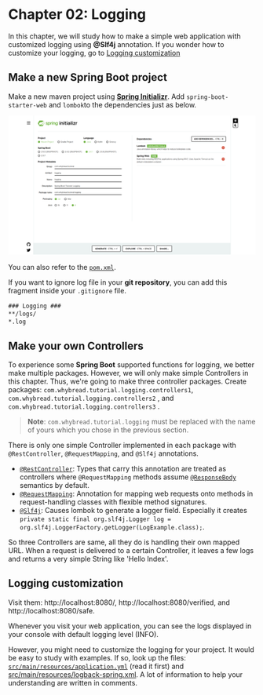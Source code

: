 # Chapter 02: Logging

In this chapter, we will study how to make a simple web application with customized logging using **@Slf4j** annotation. If you wonder how to customize your logging, go to [Logging customization](#logging-customization)

## Make a new Spring Boot project

Make a new maven project using [**Spring Initializr**](https://start.spring.io/). Add `spring-boot-starter-web` and `lombok`to the dependencies just as below.

![image01](./image01.png)

You can also refer to the [`pom.xml`](https://github.com/whybread/spring-boot-tutorial/blob/main/logging/pom.xml).

If you want to ignore log file in your **git repository**, you can add this fragment inside your `.gitignore` file.

	### Logging ###
	**/logs/
	*.log

## Make your own Controllers
To experience some **Spring Boot** supported functions for logging, we better make multiple packages. However, we will only make simple Controllers in this chapter. Thus, we're going to make three controller packages.
Create packages: `com.whybread.tutorial.logging.controllers1`, `com.whybread.tutorial.logging.controllers2` , and `com.whybread.tutorial.logging.controllers3` .
> **Note**: `com.whybread.tutorial.logging` must be replaced with the name of yours which you chose in the previous section.

There is only one simple Controller implemented in each package with `@RestController`, `@RequestMapping`, and `@Slf4j` annotations. 

- [`@RestController`](https://docs.spring.io/spring-framework/docs/current/javadoc-api/org/springframework/web/bind/annotation/RestController.html): Types that carry this annotation are treated as controllers where `@RequestMapping` methods assume [`@ResponseBody`](https://docs.spring.io/spring-framework/docs/current/javadoc-api/org/springframework/web/bind/annotation/ResponseBody.html "annotation in org.springframework.web.bind.annotation") semantics by default.
- [`@RequestMapping`](https://docs.spring.io/spring-framework/docs/current/javadoc-api/org/springframework/web/bind/annotation/RequestMapping.html): Annotation for mapping web requests onto methods in request-handling classes with flexible method signatures.
- [`@Slf4j`](https://projectlombok.org/api/lombok/extern/slf4j/Slf4j.html): Causes lombok to generate a logger field. Especially it creates `private static final org.slf4j.Logger log = org.slf4j.LoggerFactory.getLogger(LogExample.class);`.

So three Controllers are same, all they do is handling their own mapped URL. When a request is delivered to a certain Controller, it leaves a few logs and returns a very simple String like 'Hello Index'.

## Logging customization

Visit them: http://localhost:8080/, http://localhost:8080/verified, and http://localhost:8080/safe.

Whenever you visit your web application, you can see the logs displayed in your console with default logging level (INFO).

However, you might need to customize the logging for your project. It would be easy to study with examples. If so, look up the files: [`src/main/resources/application.yml`](https://github.com/whybread/spring-boot-tutorial/blob/main/logging/src/main/resources/application.yml) (read it first) and [src/main/resources/logback-spring.xml](https://github.com/whybread/spring-boot-tutorial/blob/main/logging/src/main/resources/logback-spring.xml). A lot of information to help your understanding are written in comments.

